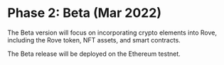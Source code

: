 # Phase 2: Beta (Mar 2022)

The Beta version will focus on incorporating crypto elements into Rove, including the Rove token, NFT assets, and smart contracts.

The Beta release will be deployed on the Ethereum testnet.
